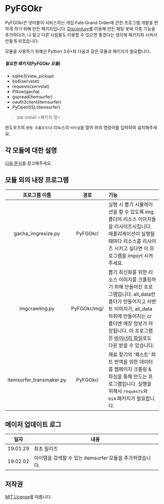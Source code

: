 # PyFGOkr

PyFGOkr은 넷마블이 서비스하는 게임 Fate Grand Order에 관한 프로그램 개발을 편하게 하기 위해 만든 패키지입니다. [Discord.py](https://discordpy.readthedocs.io/en/rewrite/index.html)를 이용해 만든 채팅 봇에 각종 기능을 추가하다가, 나 말고 다른 사람들도 이용할 수 있으면 좋겠다는 생각에 패키지화 시켜서 만들게 되었습니다.

모듈을 사용하기 위해선 Python 3.6+와 다음과 같은 모듈과 패키지가 필요합니다.

##### 필요한 패키지(PyFGOkr 모듈)

* sqlite3(view_pickup)
* bs4(servstat)
* requests(servstat)
* Pillow(gacha)
* gspread(itemsurfer)
* oauth2client(itemsurfer)
* PyOpenSSL(itemsurfer)

> pip install <패키지 명>

윈도우즈의 `명령 프롬프트`나 리눅스의 `터미널`을 열어 위의 명령어를 입력하여 설치해주세요.



## 각 모듈에 대한 설명

[다음 문서](./src/PyFGOkr/DOCUMENTATION.MD)를 참고해주세요.



## 모듈 외의 내장 프로그램

|      프로그램 이름       |     경로     | 기능                                                         |
| :----------------------: | :----------: | :----------------------------------------------------------- |
|    gacha_imgresize.py    |   PyFGOkr/   | 실행 시 뽑기 시뮬레이션을 할 수 있도록 img 폴더의 리소스 이미지들을 리사이즈시킵니다. 애플리케이션이 실행될 때마다 리소스를 리사이즈 시키고 싶다면 이 프로그램을 import 시켜주세요. |
|      imgcrawling.py      | PyFGOkr/img/ | 뽑기 최신화를 위한 리소스 이미지를 크롤링하기 위해 만들어진 프로그램입니다. all_data란 폴더가 만들어지고 서번트 이미지가, all_data 하위에 만들어지는 cr 폴더엔 예장 정보가 저장됩니다. 이 프로그램은 [바이너리 파일](https://github.com/GoatHead/PyFGOkr/releases/download/19.01.30/imgcrawling.exe)로도 다운 받을 수 있습니다. |
| itemsurfer_transmaker.py |   PyFGOkr/   | 재료 찾기의 '퀘스트' 파트 번역을 위한 데이터를 웹페이지 크롤링 & 파싱을 통해 만드는 프로그램입니다. 실행을 위해서 `requests`와 `bs4` 패키지가 필요합니다. |

## 메이저 업데이트 로그

| 일자     | 내용                                                      |
| -------- | --------------------------------------------------------- |
| 19.01.29 | 최초 릴리즈                                               |
| 19.02.02 | 아이템을 검색할 수 있는 itemsurfer 모듈을 추가하였습니다. |



## 저작권

[MIT License](https://ko.wikipedia.org/wiki/MIT_%ED%97%88%EA%B0%80%EC%84%9C)를 따릅니다.

